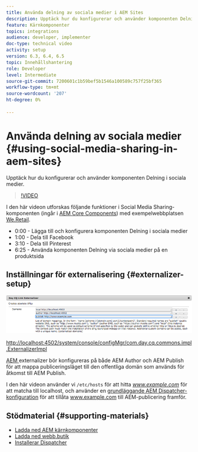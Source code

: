 ```yaml
---
title: Använda delning av sociala medier i AEM Sites
description: Upptäck hur du konfigurerar och använder komponenten Delning i sociala medier.
feature: Kärnkomponenter
topics: integrations
audience: developer, implementer
doc-type: technical video
activity: setup
version: 6.3, 6.4, 6.5
topic: Innehållshantering
role: Developer
level: Intermediate
source-git-commit: 7200601c1b59bef5b1546a100589c757f25bf365
workflow-type: tm+mt
source-wordcount: '207'
ht-degree: 0%

---
```



# Använda delning av sociala medier {#using-social-media-sharing-in-aem-sites}

Upptäck hur du konfigurerar och använder komponenten Delning i sociala medier.

>[!VIDEO](https://video.tv.adobe.com/v/18897/?quality=9&learn=on)

I den här videon utforskas följande funktioner i Social Media Sharing-komponenten (ingår i [AEM Core Components](https://experienceleague.adobe.com/docs/experience-manager-core-components/using/introduction.html)) med exempelwebbplatsen [We.Retail](https://github.com/Adobe-Marketing-Cloud/aem-sample-we-retail#weretail).

* 0:00 - Lägga till och konfigurera komponenten Delning i sociala medier
* 1:00 - Dela till Facebook
* 3:10 - Dela till Pinterest
* 6:25 - Använda komponenten Delning via sociala medier på en produktsida

## Inställningar för externalisering {#externalizer-setup}

![Day CQ Link Externalizer](assets/externalizer.png)

[http://localhost:4502/system/console/configMgr/com.day.cq.commons.impl.ExternalizerImpl](http://localhost:4502/system/console/configMgr/com.day.cq.commons.impl.ExternalizerImpl)

[AEM ](https://helpx.adobe.com/experience-manager/6-5/sites/developing/using/externalizer.html) externalizer bör konfigureras på både AEM Author och AEM Publish för att mappa publiceringsläget till den offentliga domän som används för åtkomst till AEM Publish.

I den här videon använder vi `/etc/hosts` för att hitta *www.example.com* för att matcha till localhost, och använder en [grundläggande AEM Dispatcher-konfiguration](https://experienceleague.adobe.com/docs/experience-manager-dispatcher/using/getting-started/dispatcher-install.html) för att tillåta www.example.com till AEM-publicering framför.

## Stödmaterial {#supporting-materials}

* [Ladda ned AEM kärnkomponenter](https://github.com/adobe/aem-core-wcm-components/releases)
* [Ladda ned webb.butik](https://github.com/Adobe-Marketing-Cloud/aem-sample-we-retail/releases)
* [Installerar Dispatcher](https://experienceleague.adobe.com/docs/experience-manager-dispatcher/using/getting-started/dispatcher-install.html)
